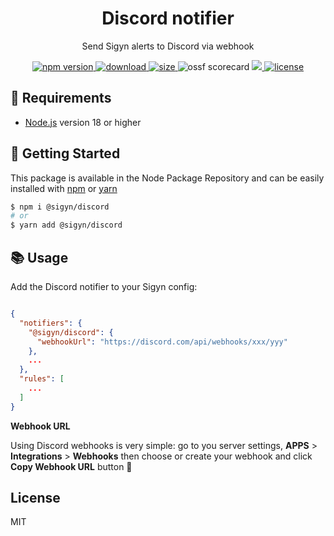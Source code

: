 <p align="center"><h1 align="center">
  Discord notifier
</h1></p>

<p align="center">
  Send Sigyn alerts to Discord via webhook
</p>

<p align="center">
  <a href="https://github.com/MyUnisoft/sigyn/src/discord">
    <img src="https://img.shields.io/github/package-json/v/MyUnisoft/sigyn/main/src/discord?style=for-the-badge&label=version" alt="npm version">
  </a>
   <a href="https://github.com/MyUnisoft/sigyn/tree/main/src/discord">
    <img src="https://img.shields.io/npm/dw/@sigyn/discord?style=for-the-badge" alt="download">
  </a>
  <a href="https://github.com/MyUnisoft/sigyn/src/discord">
    <img src="https://img.shields.io/bundlephobia/min/@sigyn/discord?style=for-the-badge" alt="size">
  </a>
    <img src="https://api.securityscorecards.dev/projects/github.com/MyUnisoft/sigyn/badge?style=for-the-badge" alt="ossf scorecard">
  </a>
  <a href="https://github.com/MyUnisoft/sigyn/tree/main/src/discord">
    <img src="https://img.shields.io/github/actions/workflow/status/MyUnisoft/sigyn/discord.yml?style=for-the-badge">
  </a>
  <a href="https://github.com/MyUnisoft/sigyn/tree/main/src/LICENSE">
    <img src="https://img.shields.io/github/license/MyUnisoft/sigyn?style=for-the-badge" alt="license">
  </a>
</p>

## 🚧 Requirements

- [Node.js](https://nodejs.org/en/) version 18 or higher

## 🚀 Getting Started

This package is available in the Node Package Repository and can be easily installed with [npm](https://doc.npmjs.com/getting-started/what-is-npm) or [yarn](https://yarnpkg.com)

```bash
$ npm i @sigyn/discord
# or
$ yarn add @sigyn/discord
```

## 📚 Usage

Add the Discord notifier to your Sigyn config:

```json

{
  "notifiers": {
    "@sigyn/discord": {
      "webhookUrl": "https://discord.com/api/webhooks/xxx/yyy"
    },
    ...
  },
  "rules": [
    ...
  ]
}
```

**Webhook URL**

Using Discord webhooks is very simple: go to you server settings, **APPS** > **Integrations** > **Webhooks** then choose or create your webhook and click **Copy Webhook URL** button 🎉

## License
MIT
